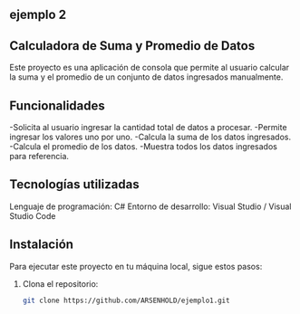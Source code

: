 ## ejemplo 2
## Calculadora de Suma y Promedio de Datos
Este proyecto es una aplicación de consola que permite al usuario calcular la suma y el promedio de un conjunto de datos ingresados manualmente.

## Funcionalidades

-Solicita al usuario ingresar la cantidad total de datos a procesar.
-Permite ingresar los valores uno por uno.
-Calcula la suma de los datos ingresados.
-Calcula el promedio de los datos.
-Muestra todos los datos ingresados para referencia.

## Tecnologías utilizadas
Lenguaje de programación: C#
Entorno de desarrollo: Visual Studio / Visual Studio Code

## Instalación
Para ejecutar este proyecto en tu máquina local, sigue estos pasos:

1. Clona el repositorio:
   ```bash
   git clone https://github.com/ARSENHOLD/ejemplo1.git
